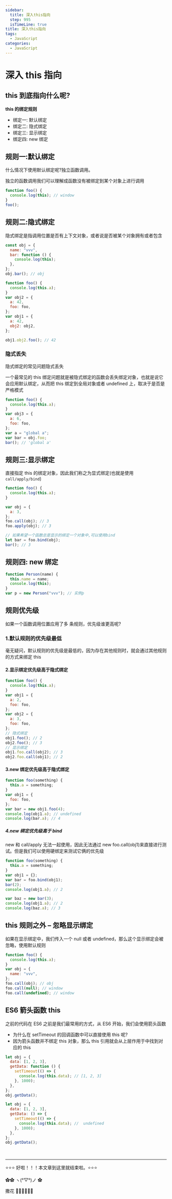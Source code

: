 ```yaml
---
sidebar:
  title: 深入this指向
  step: 995
  isTimeLine: true
title: 深入this指向
tags:
  - JavaScript
categories:
  - JavaScript
---
```


# 深入 this 指向

## **this 到底指向什么呢?**

**this 的绑定规则**

- 绑定一: 默认绑定
- 绑定二: 隐式绑定
- 绑定三: 显示绑定
- 绑定四: new 绑定

## **规则一:默认绑定**

什么情况下使用默认绑定呢?独立函数调用。

独立的函数调用我们可以理解成函数没有被绑定到某个对象上进行调用

```js
function foo() {
  console.log(this); // window
}
foo();
```

## **规则二:隐式绑定**

隐式绑定是指调用位置是否有上下文对象，或者说是否被某个对象拥有或者包含

```js
const obj = {
  name: "vvv",
  bar: function () {
    console.log(this);
  },
};
obj.bar(); // obj
```

```js
function foo() {
  console.log(this.a);
}
var obj2 = {
  a: 42,
  foo: foo,
};
var obj1 = {
  a: 42,
  obj2: obj2,
};

obj1.obj2.foo(); // 42
```

### 隐式丢失

隐式绑定的常见问题隐式丢失

一个最常见的 this 绑定问题就是被隐式绑定的函数会丢失绑定对象，也就是说它会应用默认绑定，从而把 this 绑定到全局对象或者 undefined 上，取决于是否是严格模式

```js
function foo() {
  console.log(this.a);
}
var obj3 = {
  a: 6,
  foo: foo,
};
var a = "global a";
var bar = obj.foo;
bar(); // 'global a'
```

## **规则三:显示绑定**

直接指定 this 的绑定对象，因此我们称之为显式绑定(也就是使用`call/apply/bind`)

```js
function foo() {
  console.log(this.a);
}

var obj = {
  a: 3,
};
foo.call(obj); // 3
foo.apply(obj); // 3

// 如果希望一个函数总是显示的绑定一个对象中,可以使用bind
let bar = foo.bind(obj);
bar(); // 3
```

## **规则四: new 绑定**

```js
function Person(name) {
  this.name = name;
  console.log(this);
}
var p = new Person("vvv"); // 实例p
```

## **规则优先级**

如果一个函数调用位置应用了多 条规则，优先级谁更高呢?

### **1.默认规则的优先级最低**

毫无疑问，默认规则的优先级是最低的，因为存在其他规则时，就会通过其他规则的方式来绑定 this

#### **2.显示绑定优先级高于隐式绑定**

```js
function foo() {
  console.log(this.a);
}
var obj1 = {
  a: 2,
  foo: foo,
};
var obj2 = {
  a: 3,
  foo: foo,
};
// 隐式绑定
obj1.foo(); // 2
obj2.foo(); // 3
// 显示绑定
obj1.foo.call(obj2); // 3
obj2.foo.call(obj1); // 2
```

#### **3.new 绑定优先级高于隐式绑定**

```js
function foo(something) {
  this.a = something;
}
var obj1 = {
  foo: foo,
};
var bar = new obj1.foo(4);
console.log(obj1.a); // undefined
console.log(bar.a); // 4
```

##### **4.new 绑定优先级高于 bind**

new 和 call/apply 无法一起使用，因此无法通过 new foo.call(obj1)来直接进行测试。但是我们可以使用硬绑定来测试它俩的优先级

```js
function foo(something) {
  this.a = something;
}
var obj1 = {};
var bar = foo.bind(obj1);
bar(2);
console.log(obj1.a); // 2

var baz = new bar(3);
console.log(obj1.a); // 2
console.log(baz.a); // 3
```

## **this 规则之外 – 忽略显示绑定**

如果在显示绑定中，我们传入一个 null 或者 undefined，那么这个显示绑定会被忽略，使用默认规则

```js
function foo() {
  console.log(this.a);
}
var obj = {
  name: "vvv",
};
foo.call(obj); // obj
foo.call(null); // window
foo.call(undefined); // window
```

## **ES6 箭头函数 this**

之前的代码在 ES6 之前是我们最常用的方式，从 ES6 开始，我们会使用箭头函数

- 为什么在 setTimeout 的回调函数中可以直接使用 this 呢?
- 因为箭头函数并不绑定 this 对象，那么 this 引用就会从上层作用于中找到对应的 this

```js
let obj = {
  data: [1, 2, 3],
  getData: function () {
    setTimeout(() => {
      console.log(this.data); // [1, 2, 3]
    }, 1000);
  },
};
obj.getData();
```

```js
let obj = {
  data: [1, 2, 3],
  getData: () => {
    setTimeout(() => {
      console.log(this.data); //  undefined
    }, 1000);
  },
};
obj.getData();
```

<br/>
<hr />

⭐️⭐️⭐️ 好啦！！！本文章到这里就结束啦。⭐️⭐️⭐️

✿✿ ヽ(°▽°)ノ ✿

撒花 🌸🌸🌸🌸🌸🌸
